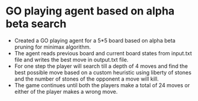 # GO playing agent based on alpha beta search
- Created a GO playing agent for a 5*5 board based on alpha beta pruning for minimax algorithm.
- The agent reads previous board and current board states from input.txt file and writes the best move in output.txt file.
- For one step the player will search till a depth of 4 moves and find the best possible move based on a custom heuristic using liberty of stones and the number of stones of the opponent a move will kill.
- The game continues until both the players make a total of 24 moves or either of the player makes a wrong move.
